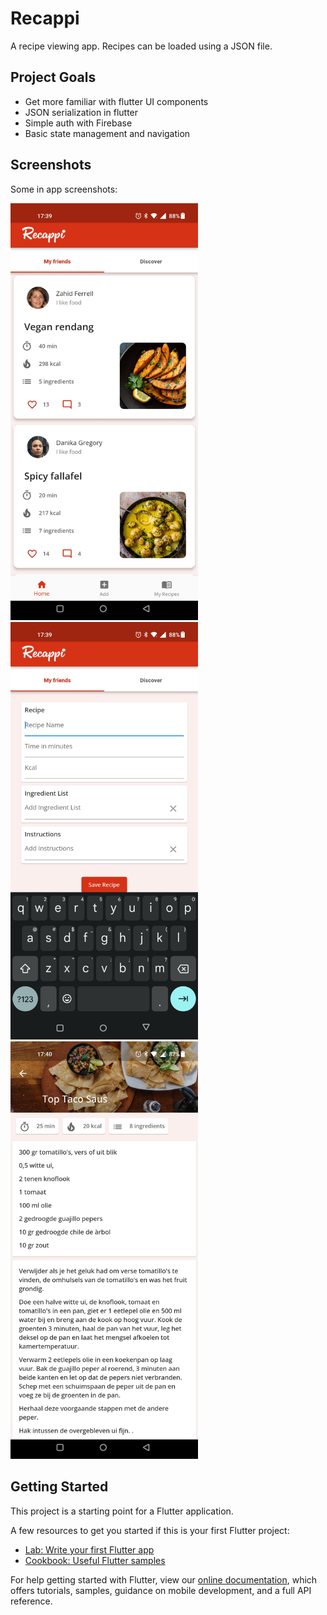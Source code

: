 # Recappi

A recipe viewing app. Recipes can be loaded using a JSON file.

## Project Goals

- Get more familiar with flutter UI components
- JSON serialization in flutter
- Simple auth with Firebase
- Basic state management and navigation

## Screenshots

Some in app screenshots:
<p >
  <img src="assets/app_images/home_page.jpg" width="300" alt="accessibility text">
  <img src="assets/app_images/create_recipe.jpg" width="300" alt="accessibility text">
  <img src="assets/app_images/display_recipe.jpg" width="300" alt="accessibility text">
</p>

## Getting Started

This project is a starting point for a Flutter application.

A few resources to get you started if this is your first Flutter project:

- [Lab: Write your first Flutter app](https://flutter.dev/docs/get-started/codelab)
- [Cookbook: Useful Flutter samples](https://flutter.dev/docs/cookbook)

For help getting started with Flutter, view our
[online documentation](https://flutter.dev/docs), which offers tutorials,
samples, guidance on mobile development, and a full API reference.
